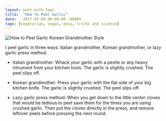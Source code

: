 ```yaml
---
layout: post-with-tags
title:  "How to Peel Garlic"
date:   2017-05-09 00:00:00 -0800S
tags: [vegetarian, vegan, easy, tricks and science]
---
```


<img src="{{ site.url }}/assets/how-to-peel-garlic/how-to-peel-garlic-korean-grandmother.jpg" alt="How to Peel Garlic Korean Grandmother Style" style="max-width: 400px; height: auto;"/>

I peel garlic in three ways: Italian grandmother, Korean grandmother, or lazy garlic press method.

* Italian grandmother: Whack your garlic with a pestle or any heavy intrument from your kitchen tools. The garlic is slightly crushed. The peel slips off.

* Korean grandmother: Press your garlic with the flat side of your big kitchen knife. The garlic is slightly crushed. The peel slips off.

* Lazy garlic press method: When you get down to the little center cloves that would be tedious to peel save them for the times you are using crushed garlic. Then put the cloves directly in the press, and remove leftover peels before pressing the next round.

